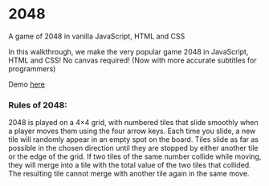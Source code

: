 # 2048

A game of 2048 in vanilla JavaScript, HTML and CSS

In this walkthrough, we make the very popular game 2048 in JavaScript, HTML and CSS! No canvas required! (Now with more accurate subtitles for programmers)

Demo [here](https://2048-game-one.vercel.app/)

### Rules of 2048:

2048 is played on a 4×4 grid, with numbered tiles that slide smoothly when a player moves them using the four arrow keys. Each time you slide, a new tile will randomly appear in an empty spot on the board. Tiles slide as far as possible in the chosen direction until they are stopped by either another tile or the edge of the grid. If two tiles of the same number collide while moving, they will merge into a tile with the total value of the two tiles that collided. The resulting tile cannot merge with another tile again in the same move.
